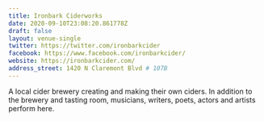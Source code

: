 ```yaml
---
title: Ironbark Ciderworks
date: 2020-09-10T23:08:20.861778Z
draft: false
layout: venue-single
twitter: https://twitter.com/ironbarkcider
facebook: https://www.facebook.com/ironbarkcider/
website: https://ironbarkcider.com/
address_street: 1420 N Claremont Blvd # 107B
---
```


A local cider brewery creating and making their own ciders.  In addition to the brewery and tasting room, musicians, writers, poets, actors and artists perform here.
